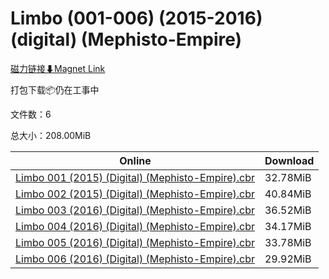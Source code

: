 # Limbo (001-006) (2015-2016) (digital) (Mephisto-Empire)

[磁力链接⬇Magnet Link](magnet:?xt=urn:btih:d2a9a018dac1c0a1e17dac90951f3d254f6d6c30&dn=Limbo%20%28001-006%29%20%282015-2016%29%20%28digital%29%20%28Mephisto-Empire%29)

打包下载📦仍在工事中

文件数：6

总大小：208.00MiB

Online | Download
--- | ---
[Limbo 001 (2015) (Digital) (Mephisto-Empire).cbr](https://github.com/alicewish/markdown/blob/master/comic/Limbo-001-2015-Digital-Mephisto-Empire-cbr.md) | 32.78MiB
[Limbo 002 (2015) (Digital) (Mephisto-Empire).cbr](https://github.com/alicewish/markdown/blob/master/comic/Limbo-002-2015-Digital-Mephisto-Empire-cbr.md) | 40.84MiB
[Limbo 003 (2016) (Digital) (Mephisto-Empire).cbr](https://github.com/alicewish/markdown/blob/master/comic/Limbo-003-2016-Digital-Mephisto-Empire-cbr.md) | 36.52MiB
[Limbo 004 (2016) (Digital) (Mephisto-Empire).cbr](https://github.com/alicewish/markdown/blob/master/comic/Limbo-004-2016-Digital-Mephisto-Empire-cbr.md) | 34.17MiB
[Limbo 005 (2016) (Digital) (Mephisto-Empire).cbr](https://github.com/alicewish/markdown/blob/master/comic/Limbo-005-2016-Digital-Mephisto-Empire-cbr.md) | 33.78MiB
[Limbo 006 (2016) (Digital) (Mephisto-Empire).cbr](https://github.com/alicewish/markdown/blob/master/comic/Limbo-006-2016-Digital-Mephisto-Empire-cbr.md) | 29.92MiB